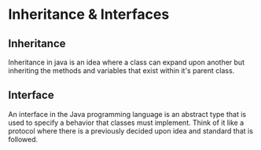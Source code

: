 # Inheritance & Interfaces

## Inheritance
Inheritance in java is an idea where a class can expand upon another but inheriting the methods and variables that exist within it's parent class. 

## Interface
An interface in the Java programming language is an abstract type that is used to specify a behavior that classes must implement. Think of it like a protocol where there is a previously decided upon idea and standard that is followed.
